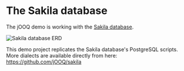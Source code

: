 # The Sakila database

The jOOQ demo is working with the [Sakila database](https://www.jooq.org/sakila).

![Sakila database ERD](https://www.jooq.org/img/sakila.png)

This demo project replicates the Sakila database's PostgreSQL scripts. More dialects are available directly from here: https://github.com/jOOQ/sakila 